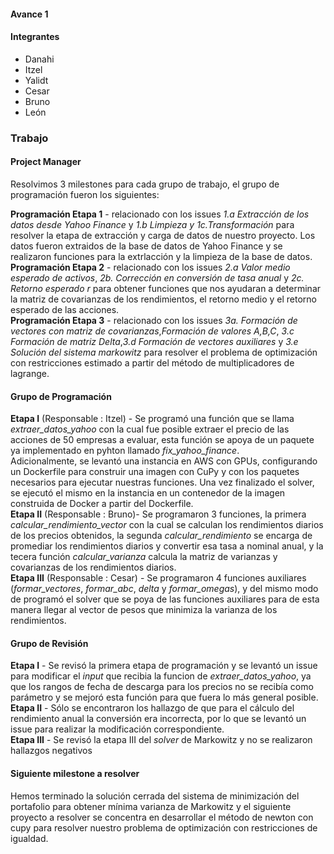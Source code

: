 #### Avance 1

#### Integrantes
* Danahi 
* Itzel
* Yalidt
* Cesar
* Bruno
* León

### Trabajo <br>

#### Project Manager<br>
Resolvimos 3 milestones para cada grupo de trabajo, el grupo de programación fueron los siguientes:<br>

**Programación Etapa 1** - relacionado con los issues *1.a Extracción de los datos desde Yahoo Finance* y *1.b Limpieza y 1c.Transformación* para resolver la etapa de extracción y carga de datos de nuestro proyecto. Los datos fueron extraidos de la base de datos de Yahoo Finance y se realizaron funciones para la extrlacción y la limpieza de la base de datos.<br>
**Programación Etapa 2**  - relacionado con los issues *2.a Valor medio esperado de activos*, *2b. Corrección en conversión de tasa anual* y *2c. Retorno esperado r* para obtener funciones que nos ayudaran a determinar la matriz de covarianzas de los rendimientos, el retorno medio y el retorno esperado de las acciones.<br>
**Programación Etapa 3** - relacionado con los issues *3a. Formación de vectores con matriz de covarianzas*,*Formación de valores A,B,C*, *3.c Formación de matriz Delta*,*3.d Formación de vectores auxiliares* y *3.e Solución del sistema markowitz* para resolver el problema de optimización con restricciones estimado a partir del método de multiplicadores de lagrange.

#### Grupo de Programación<br>
**Etapa I** (Responsable : Itzel) - Se programó una función que se llama *extraer_datos_yahoo* con la cual fue posible extraer el precio de las acciones de 50 empresas a evaluar, esta función se apoya de un paquete ya implementado en pyhton llamado *fix_yahoo_finance*.<br>
Adicionalmente, se levantó una instancia en AWS con GPUs, configurando un Dockerfile para construir una imagen con CuPy y con los paquetes necesarios para ejecutar nuestras funciones. Una vez finalizado el solver, se ejecutó el mismo en la instancia en un contenedor de la imagen construida de Docker a partir del Dockerfile.<br>
**Etapa II** (Responsable : Bruno)- Se programaron 3 funciones, la primera *calcular_rendimiento_vector* con la cual se calculan los rendimientos diarios de los precios obtenidos, la segunda *calcular_rendimiento* se encarga de promediar los rendimientos diarios y convertir esa tasa a nominal anual, y la tecera función *calcular_varianza* calcula la matriz de varianzas y covarianzas de los rendimientos diarios.<br>
**Etapa III** (Responsable : Cesar) - Se programaron 4 funciones auxiliares (*formar_vectores*, *formar_abc*, *delta* y *formar_omegas*), y del mismo modo de programó el solver que se poya de las funciones auxiliares para de esta manera llegar al vector de pesos que minimiza la varianza de los rendimientos.<br>

#### Grupo de Revisión<br>
**Etapa I** - Se revisó la primera etapa de programación y se levantó un issue para modificar el *input* que recibia la funcion de *extraer_datos_yahoo*, ya que los rangos de fecha de descarga para los precios no se recibía como parámetro y se mejoró esta función para que fuera lo más general posible.<br>
**Etapa II** - Sólo se encontraron los hallazgo de que para el cálculo del rendimiento anual la conversión era incorrecta, por lo que se levantó un issue para realizar la modificación correspondiente.<br>
**Etapa III** - Se revisó la etapa III del *solver* de Markowitz y no se realizaron hallazgos negativos<br>

#### Siguiente milestone a resolver<br>

Hemos terminado la solución cerrada del sistema de minimización del portafolio para obtener mínima varianza de Markowitz y el siguiente proyecto a resolver se concentra en desarrollar el método de newton con cupy para resolver nuestro problema de optimización con restricciones de igualdad.




